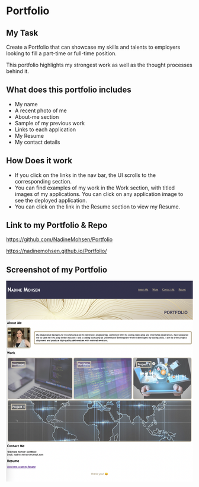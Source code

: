 # Portfolio

## My Task

Create a Portfolio that can showcase my skills and talents to employers looking to fill a part-time or full-time position.

This portfolio highlights my strongest work as well as the thought processes behind it.

## What does this portfolio includes

* My name
* A recent photo of me
* About-me section
* Sample of my previous work
* Links to each application
* My Resume
* My contact details

## How Does it work
 
* If you click on the links in the nav bar, the UI scrolls to the corresponding section.
* You can find examples of my work in the Work section, with titled images of my applications. You can click on any application image to see the deployed application.
* You can click on the link in the Resume section to view my Resume.

## Link to my Portfolio & Repo

https://github.com/NadineMohsen/Portfolio

https://nadinemohsen.github.io/Portfolio/

## Screenshot of my Portfolio
![Portfolio-Demo](./assets/images/screenshot.png)
